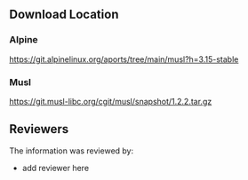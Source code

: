 ## Download Location

### Alpine

https://git.alpinelinux.org/aports/tree/main/musl?h=3.15-stable

### Musl

https://git.musl-libc.org/cgit/musl/snapshot/1.2.2.tar.gz

## Reviewers

The information was reviewed by:

* add reviewer here